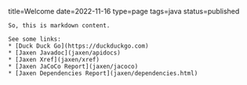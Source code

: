 title=Welcome
date=2022-11-16
type=page
tags=java
status=published
~~~~~~
So, this is markdown content.

See some links:
* [Duck Duck Go](https://duckduckgo.com)
* [Jaxen Javadoc](jaxen/apidocs)
* [Jaxen Xref](jaxen/xref)
* [Jaxen JaCoCo Report](jaxen/jacoco)
* [Jaxen Dependencies Report](jaxen/dependencies.html)
